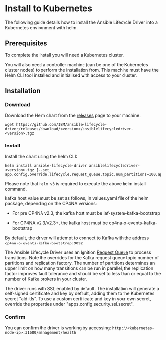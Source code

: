 # Install to Kubernetes

The following guide details how to install the Ansible Lifecycle Driver into a Kubernetes environment with helm.

## Prerequisites
To complete the install you will need a Kubernetes cluster.

You will also need a controller machine (can be one of the Kubernetes cluster nodes) to perform the installation from. This machine must have the Helm CLI tool installed and initialised with access to your cluster.

## Installation

### Download

Download the Helm chart from the [releases](https://github.com/IBM/ansible-lifecycle-driver/releases) page to your machine.

```
wget https://github.com/IBM/ansible-lifecycle-driver/releases/download/<version>/ansiblelifecycledriver-<version>.tgz
```

### Install 

Install the chart using the helm CLI:

```
helm install ansible-lifecycle-driver ansiblelifecycledriver-<version>.tgz [--set app.config.override.lifecycle.request_queue.topic.num_partitions=100,app.config.override.lifecycle.request_queue.topic.replication_factor=1]
```

Please note that `Helm v3` is required to execute the above helm install command.

kafka host value must be set as follows, in values.yaml file of the helm package, depending on the CP4NA versions:

* For pre CP4NA v2.3, the kafka host must be iaf-system-kafka-bootstrap

* For CP4NA v2.3/v2.3+, the kafka host must be cp4na-o-events-kafka-bootstrap  

By default, the driver will attempt to connect to Kafka with the address `cp4na-o-events-kafka-bootstrap:9092`.

The Ansible Lifecycle Driver uses an Ignition [Request Queue](https://github.com/IBM/ignition/blob/master/docs/user-guide/framework/bootstrap-components/request_queue.md) to process transitions. Note the overrides for the Kafka request queue topic number of partitions and replication factory. The number of partitions determines an upper limit on how many transitions can be run in parallel, the replication factor improves fault tolerance and should be set to less than or equal to the number of Kafka brokers in your cluster.

The driver runs with SSL enabled by default. The installation will generate a self-signed certificate and key by default, adding them to the Kubernetes secret "ald-tls". To use a custom certificate and key in your own secret, override the properties under "apps.config.security.ssl.secret".

### Confirm

You can confirm the driver is working by accessing: ```http://<kubernetes-node-ip>:31680/management/health```
